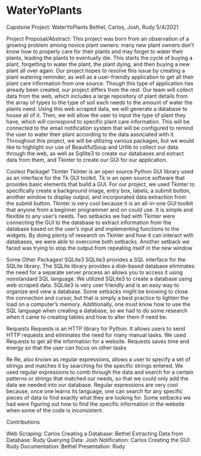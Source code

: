 # WaterYoPlants

Capstone Project: WaterYoPlants
Bethel, Carlos, Josh, Rudy
5/4/2021

Project Proposal/Abstract:
This project was born from an observation of a growing problem among novice plant owners: many new plant owners don’t know how to properly care for their plants and may forget to water their plants, leading the plants to eventually die. This starts the cycle of buying a plant, forgetting to water the plant, the plant dying, and then buying a new plant all over again. 
Our project hopes to resolve this issue by creating a plant watering reminder, as well as a user-friendly application to get all their plant care information from one source. Though this type of application has already been created, our project differs from the rest. Our team will collect data from the web, which includes a large repository of plant details from the array of types to the type of soil each needs to the amount of water the plants need. Using this web scraped data, we will generate a database to house all of it. Then, we will allow the user to input the type of plant they have, which will correspond to specific plant care information. This will be connected to the email notification system that will be configured to remind the user to water their plant according to the data associated with it. 
Throughout this project, we will be utilizing various packages, but we would like to highlight our use of BeautifulSoup and Urllib to collect our data through the web, as well as Sqllite3 to create our databases and extract data from them, and Tkinter to create our GUI for our application.

Coolest Package!
Tkinter
Tkinter is an open source Python GUI library used as an interface for the Tk GUI toolkit. Tk is an open source software that provides basic elements that build a GUI. For our project, we used Tkinter to specifically create a background image, entry box, labels, a submit button, another window to display output, and incorporated data extraction from the submit button.
Tkinter is very cool because it is an all-in-one GUI toolkit that anyone from a beginner programmer and on could use. It is simple and flexible to any user’s needs. 
Two setbacks we had with Tkinter were connecting the GUI to the database to extract information from the database based on the user’s input and implementing functions to the widgets. By doing plenty of research on Tkinter and how it can interact with databases, we were able to overcome both setbacks. Another setback we faced was trying to stop the output from repeating itself in the new window


Some Other Packages!
SQLite3
SQLite3 provides a SQL interface for the SQLite library. The SQLite library provides a disk-based database eliminates the need for a separate server process an allows you to access it using nonstandard SQL language. We utilized SQLite3 to create a database using web scraped data.
SQLite3 is very user friendly and is an easy way to organize and view a database.
Some setbacks might be knowing to close the connection and cursor, but that is simply a best practice to lighten the load on a computer’s memory. Additionally, one must know how to use the SQL language when creating a database, so we had to do some research when it came to creating tables and how to alter them if need be. 

Requests
Requests is an HTTP library for Python. It allows users to send HTTP requests and eliminates the need for many manual tasks. We used Requests to get all the information for a website.
Requests saves time and energy so that the user can focus on other tasks

Re
Re, also known as regular expressions, allows a user to specify a set of strings and matches it by searching for the specific strings entered. We used regular expressions to comb through the data and search for a certain patterns or strings that matched our needs, so that we could only add the data we needed into our database.
Regular expressions are very cool because, once one learns its language, one can search for any specific pieces of data to find exactly what they are looking for. 
Some setbacks we had were figuring out how to find the specific information in the website when some of the code is inconsistent. 



Contributions

Web Scraping: Carlos
Creating a Database: Bethel
Extracting Data from Database: Rudy
Querying Data: Josh
Notification: Carlos
Creating the GUI: Rudy
Documentation: Bethel
Presentation: Rudy



